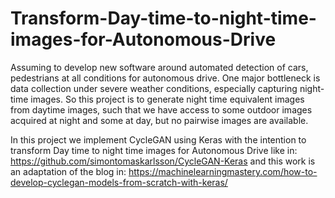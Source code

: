 # Transform-Day-time-to-night-time-images-for-Autonomous-Drive
Assuming to develop new software around automated detection of cars, pedestrians at all conditions for autonomous drive. One major bottleneck is data collection under severe weather conditions, especially capturing night-time images. So this project is to generate night time equivalent images from daytime images, such that we have access to some outdoor images acquired at night and some at day, but no pairwise images are available.

In this project we implement CycleGAN using Keras with the intention to transform Day time to night time images for Autonomous Drive like in:
https://github.com/simontomaskarlsson/CycleGAN-Keras and this work is an adaptation of the blog in: https://machinelearningmastery.com/how-to-develop-cyclegan-models-from-scratch-with-keras/
